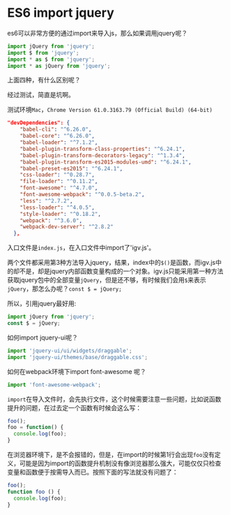 # ES6 import jquery

es6可以非常方便的通过import来导入js，那么如果调用jquery呢？

```javascript
import jQuery from 'jquery';
import $ from 'jquery';
import * as $ from 'jquery';
import * as jQuery from 'jquery';
```



上面四种，有什么区别呢？

经过测试，简直是坑啊。

测试环境`Mac`，`Chrome Version 61.0.3163.79 (Official Build) (64-bit)`

```json
"devDependencies": {
    "babel-cli": "^6.26.0",
    "babel-core": "^6.26.0",
    "babel-loader": "^7.1.2",
    "babel-plugin-transform-class-properties": "^6.24.1",
    "babel-plugin-transform-decorators-legacy": "^1.3.4",
    "babel-plugin-transform-es2015-modules-umd": "^6.24.1",
    "babel-preset-es2015": "^6.24.1",
    "css-loader": "^0.28.7",
    "file-loader": "^0.11.2",
    "font-awesome": "^4.7.0",
    "font-awesome-webpack": "^0.0.5-beta.2",
    "less": "^2.7.2",
    "less-loader": "^4.0.5",
    "style-loader": "^0.18.2",
    "webpack": "^3.6.0",
    "webpack-dev-server": "^2.8.2"
  },
```



入口文件是`index.js`，在入口文件中import了'igv.js'。

两个文件都采用第3种方法导入jquery，结果，index中的`$()`是函数，而igv.js中的却不是，却是jquery内部函数变量构成的一个对象。igv.js只能采用第一种方法获取jquery包中的全部变量`jQuery`，但是还不够，有时候我们会用`$`来表示`jQuery`，那怎么办呢？`const $ = jQuery;`

所以，引用jquery最好用:

```javascript
import jQuery from 'jquery';
const $ = jQuery;
```



如何import jquery-ui呢？

```javascript
import 'jquery-ui/ui/widgets/draggable';
import 'jquery-ui/themes/base/draggable.css';
```



如何在webpack环境下import font-awesome 呢？

```javascript
import 'font-awesome-webpack';
```



`import`在导入文件时，会先执行文件，这个时候需要注意一些问题，比如说函数提升的问题，在过去定一个函数有时候会这么写：

```javascript
foo();
foo = function() {
  console.log(foo);
}
```

在浏览器环境下，是不会报错的，但是，在import的时候第1行会出现`foo`没有定义，可能是因为import的函数提升机制没有像浏览器那么强大，可能仅仅只检查变量和函数便于按需导入而已。按照下面的写法就没有问题了：

```javascript
foo();
function foo () {
  console.log(foo);
}
```

